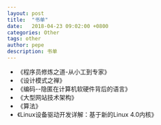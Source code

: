```yaml
---
layout: post
title:  "书单"
date:   2018-04-23 09:02:00 +0800
categories: Other
tags: other
author: pepe
description: 书单
---
```


* 《程序员修炼之道-从小工到专家》
* 《设计模式之禅》
* 《编码--隐匿在计算机软硬件背后的语言》
* 《大型网站技术架构》
* 《算法》
* 《Linux设备驱动开发详解：基于新的Linux 4.0内核》